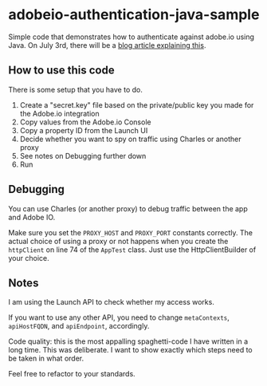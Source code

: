 # adobeio-authentication-java-sample

Simple code that demonstrates how to authenticate against adobe.io using Java. On July 3rd, there will be a [blog article explaining this](http://webanalyticsfordevelopers.com/2018/07/03/accessing-adobe-io-using-java/).

## How to use this code

There is some setup that you have to do.

1. Create a "secret.key" file based on the private/public key you made for the Adobe.io integration
2. Copy values from the Adobe.io Console
3. Copy a property ID from the Launch UI
4. Decide whether you want to spy on traffic using Charles or another proxy
5. See notes on Debugging further down
6. Run

## Debugging

You can use Charles (or another proxy) to debug traffic between the app and Adobe IO.

Make sure you set the `PROXY_HOST` and `PROXY_PORT` constants correctly. The actual choice of using a proxy or not happens when you create the `httpClient` on line 74 of the `AppTest` class. Just use the HttpClientBuilder of your choice.

## Notes

I am using the Launch API to check whether my access works.

If you want to use any other API, you need to change `metaContexts`, `apiHostFQDN`, and `apiEndpoint`, accordingly.

Code quality: this is the most appalling spaghetti-code I have written in a long time. This was deliberate. I want to show exactly which steps need to be taken in what order.

Feel free to refactor to your standards. 